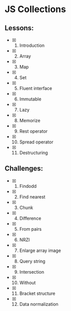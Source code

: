 # JS Collections
## Lessons:
  - [x] 1. Introduction
  - [x] 2. Array
  - [x] 3. Map
  - [x] 4. Set
  - [x] 5. Fluent interface
  - [x] 6. Immutable
  - [x] 7. Lazy
  - [x] 8. Memorize
  - [x] 9. Rest operator
  - [x] 10. Spread operator
  - [x] 11. Destructuring

## Challenges:
  - [x] 1. Findodd
  - [x] 2. Find nearest
  - [x] 3. Chunk
  - [x] 4. Difference
  - [x] 5. From pairs
  - [x] 6. NRZI
  - [x] 7. Enlarge array image
  - [x] 8. Query string
  - [x] 9. Intersection
  - [x] 10. Without
  - [x] 11. Bracket structure
  - [x] 12. Data normalization

